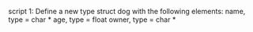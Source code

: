 script 1: Define a new type struct dog with the following elements:
name, type = char *
age, type = float
owner, type = char *
